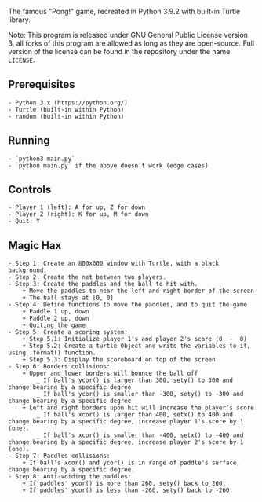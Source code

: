 The famous "Pong!" game, recreated in Python 3.9.2 with built-in Turtle library.	

Note: This program is released under GNU General Public License version 3, all forks of this program are allowed as long as they are open-source. Full version of the license can be found in the repository under the name `LICENSE`.

## Prerequisites
	- Python 3.x (https://python.org/)
	- Turtle (built-in within Python)
	- random (built-in within Python)

## Running
	- `python3 main.py`
	- `python main.py` if the above doesn't work (edge cases)

## Controls
	- Player 1 (left): A for up, Z for down
	- Player 2 (right): K for up, M for down
	- Quit: Y

## Magic Hax
	- Step 1: Create an 800x600 window with Turtle, with a black background.
	- Step 2: Create the net between two players.
	- Step 3: Create the paddles and the ball to hit with.
		+ Move the paddles to near the left and right border of the screen
		+ The ball stays at [0, 0]
	- Step 4: Define functions to move the paddles, and to quit the game
		+ Paddle 1 up, down
		+ Paddle 2 up, down
		+ Quiting the game
	- Step 5: Create a scoring system:
		+ Step 5.1: Initialize player 1's and player 2's score (0  -  0)
		+ Step 5.2: Create a turtle Object and write the variables to it, using .format() function.
		+ Step 5.3: Display the scoreboard on top of the screen
	- Step 6: Borders collisions:
		+ Upper and lower borders will bounce the ball off
			_ If ball's ycor() is larger than 300, sety() to 300 and change bearing by a specific degree
			_ If ball's ycor() is smaller than -300, sety() to -300 and change bearing by a specific degree
		+ Left and right borders upon hit will increase the player's score
			_ If ball's xcor() is larger than 400, setx() to 400 and change bearing by a specific degree, increase player 1's score by 1 (one).
			_ If ball's xcor() is smaller than -400, setx() to -400 and change bearing by a specific degree, increase player 2's score by 1 (one).
	- Step 7: Paddles collisions:
		+ If ball's xcor() and ycor() is in range of paddle's surface, change bearing by a specific degree.
	- Step 8: Anti-voiding the paddles:
		+ If paddles' ycor() is more than 260, sety() back to 260.
		+ If paddles' ycor() is less than -260, sety() back to -260.